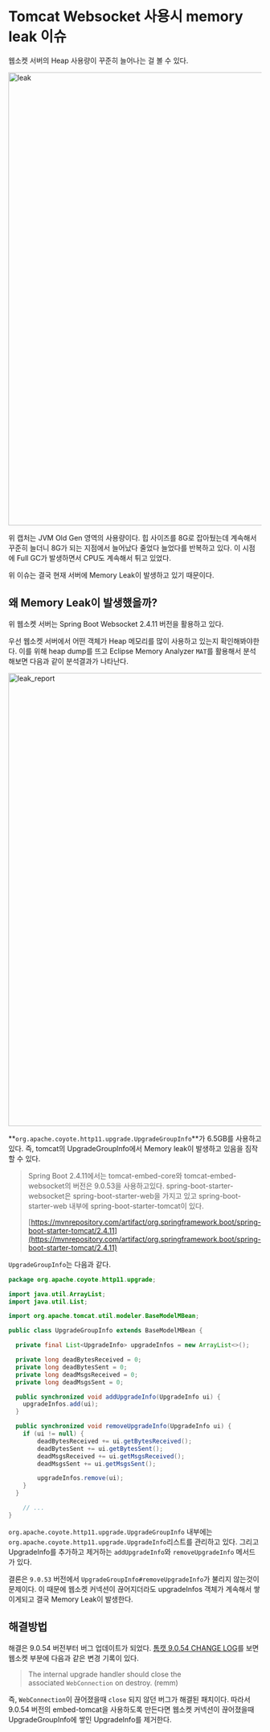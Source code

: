 # Tomcat Websocket 사용시 memory leak 이슈

웹소켓 서버의 Heap 사용량이 꾸준히 늘어나는 걸 볼 수 있다.

<img width="900" alt="leak" src="https://user-images.githubusercontent.com/30178507/163399196-943d3cde-42eb-4ee0-9893-b1882cc4beb6.png">

위 캡처는 JVM Old Gen 영역의 사용량이다. 힙 사이즈를 8G로 잡아뒀는데 계속해서 꾸준히 늘더니 8G가 되는 지점에서 늘어났다 줄었다 늘었다를 반복하고 있다. 이 시점에 Full GC가 발생하면서 CPU도 계속해서 튀고 있었다.

위 이슈는 결국 현재 서버에 Memory Leak이 발생하고 있기 때문이다.

## 왜 Memory Leak이 발생했을까?

위 웹소켓 서버는 Spring Boot Websocket 2.4.11 버전을 활용하고 있다.

우선 웹소켓 서버에서 어떤 객체가 Heap 메모리를 많이 사용하고 있는지 확인해봐야한다. 이를 위해 heap dump를 뜨고 Eclipse Memory Analyzer `MAT`를 활용해서 분석해보면 다음과 같이 분석결과가 나타난다.

<img width="900" alt="leak_report" src="https://user-images.githubusercontent.com/30178507/163399205-d5f7aa23-945b-4268-8611-728d17361fc8.png">

**`org.apache.coyote.http11.upgrade.UpgradeGroupInfo`**가 6.5GB를 사용하고 있다. 즉, tomcat의 UpgradeGroupInfo에서 Memory leak이 발생하고 있음을 짐작할 수 있다.

> Spring Boot 2.4.11에서는 tomcat-embed-core와 tomcat-embed-websocket의 버전은 9.0.53을 사용하고있다. spring-boot-starter-websocket은 spring-boot-starter-web을 가지고 있고 spring-boot-starter-web 내부에 spring-boot-starter-tomcat이 있다.
>
> [https://mvnrepository.com/artifact/org.springframework.boot/spring-boot-starter-tomcat/2.4.11](https://mvnrepository.com/artifact/org.springframework.boot/spring-boot-starter-tomcat/2.4.11) 

`UpgradeGroupInfo`는 다음과 같다.

```java
package org.apache.coyote.http11.upgrade;

import java.util.ArrayList;
import java.util.List;

import org.apache.tomcat.util.modeler.BaseModelMBean;

public class UpgradeGroupInfo extends BaseModelMBean {

  private final List<UpgradeInfo> upgradeInfos = new ArrayList<>();

  private long deadBytesReceived = 0;
  private long deadBytesSent = 0;
  private long deadMsgsReceived = 0;
  private long deadMsgsSent = 0;

  public synchronized void addUpgradeInfo(UpgradeInfo ui) {
    upgradeInfos.add(ui);
  }

  public synchronized void removeUpgradeInfo(UpgradeInfo ui) {
    if (ui != null) {
        deadBytesReceived += ui.getBytesReceived();
        deadBytesSent += ui.getBytesSent();
        deadMsgsReceived += ui.getMsgsReceived();
        deadMsgsSent += ui.getMsgsSent();

        upgradeInfos.remove(ui);
    }
  }

    // ...
}
```

`org.apache.coyote.http11.upgrade.UpgradeGroupInfo` 내부에는 `org.apache.coyote.http11.upgrade.UpgradeInfo`리스트를 관리하고 있다. 그리고 UpgradeInfo를 추가하고 제거하는 `addUpgradeInfo`와 `removeUpgradeInfo` 메서드가 있다.

결론은 `9.0.53` 버전에서 `UpgradeGroupInfo#removeUpgradeInfo`가 불리지 않는것이 문제이다. 이 때문에 웹소켓 커넥션이 끊어지더라도 upgradeInfos 객체가 계속해서 쌓이게되고 결국 Memory Leak이 발생한다.

## 해결방법

해결은 9.0.54 버전부터 버그 업데이트가 되었다. [톰캣 9.0.54 CHANGE LOG](https://tomcat.apache.org/tomcat-9.0-doc/changelog.html#Tomcat_9.0.54_(remm))를 보면 웹소켓 부분에 다음과 같은 변경 기록이 있다.

> The internal upgrade handler should close the associated `WebConnection` on destroy. (remm)

즉, `WebConnection`이 끊어졌을때 `close` 되지 않던 버그가 해결된 패치이다. 따라서 9.0.54 버전의 embed-tomcat을 사용하도록 만든다면 웹소켓 커넥션이 끊어졌을때 UpgradeGroupInfo에 쌓인 UpgradeInfo를 제거한다.
